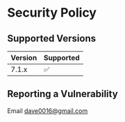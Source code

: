 # Security Policy 

## Supported Versions

| Version | Supported          |
|---------| ------------------ |
| 7.1.x   | :white_check_mark: |

## Reporting a Vulnerability

Email dave0016@gmail.com